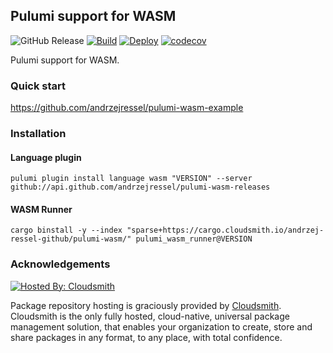 ## Pulumi support for WASM

![GitHub Release](https://img.shields.io/github/v/release/andrzejressel/pulumi-wasm-releases?include_prereleases&sort=date)
[![Build](https://github.com/andrzejressel/pulumi-wasm/actions/workflows/build.yml/badge.svg?branch=main)](https://github.com/andrzejressel/pulumi-wasm/actions/workflows/build.yml)
[![Deploy](https://github.com/andrzejressel/pulumi-wasm/actions/workflows/deploy.yml/badge.svg)](https://github.com/andrzejressel/pulumi-wasm/actions/workflows/deploy.yml)
[![codecov](https://codecov.io/gh/andrzejressel/pulumi-wasm/graph/badge.svg?token=J3IN76CSOP)](https://codecov.io/gh/andrzejressel/pulumi-wasm)


Pulumi support for WASM.

### Quick start

https://github.com/andrzejressel/pulumi-wasm-example

### Installation

#### Language plugin

```
pulumi plugin install language wasm "VERSION" --server github://api.github.com/andrzejressel/pulumi-wasm-releases
```

#### WASM Runner

```
cargo binstall -y --index "sparse+https://cargo.cloudsmith.io/andrzej-ressel-github/pulumi-wasm/" pulumi_wasm_runner@VERSION
```

### Acknowledgements

[![Hosted By: Cloudsmith](https://img.shields.io/badge/OSS%20hosting%20by-cloudsmith-blue?logo=cloudsmith&style=for-the-badge)](https://cloudsmith.com)

Package repository hosting is graciously provided by  [Cloudsmith](https://cloudsmith.com).
Cloudsmith is the only fully hosted, cloud-native, universal package management solution, that
enables your organization to create, store and share packages in any format, to any place, with total
confidence.
